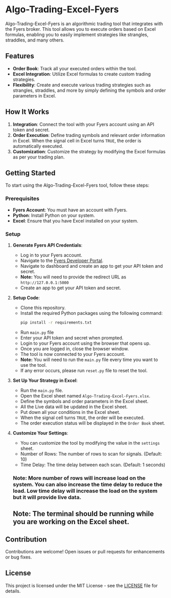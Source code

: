 # Algo-Trading-Excel-Fyers
Algo-Trading-Excel-Fyers is an algorithmic trading tool that integrates with the Fyers broker. This tool allows you to execute orders based on Excel formulas, enabling you to easily implement strategies like strangles, straddles, and many others.

## Features

- **Order Book**: Track all your executed orders within the tool.
- **Excel Integration**: Utilize Excel formulas to create custom trading strategies.
- **Flexibility**: Create and execute various trading strategies such as strangles, straddles, and more by simply defining the symbols and order parameters in Excel.

## How It Works

1. **Integration**: Connect the tool with your Fyers account using an API token and secret.
2. **Order Execution**: Define trading symbols and relevant order information in Excel. When the signal cell in Excel turns `TRUE`, the order is automatically executed.
3. **Customization**: Customize the strategy by modifying the Excel formulas as per your trading plan.

## Getting Started

To start using the Algo-Trading-Excel-Fyers tool, follow these steps:

### Prerequisites

- **Fyers Account**: You must have an account with Fyers.
- **Python**: Install Python on your system.
- **Excel**: Ensure that you have Excel installed on your system.

### Setup

1. **Generate Fyers API Credentials**:
   - Log in to your Fyers account.
   - Navigate to the [Fyers Developer Portal](https://myapi.fyers.in/).
   - Navigate to dashboard and create an app to get your API token and secret.
   - **Note:** You will need to provide the redirect URL as `http://127.0.0.1:5000`
   - Create an app to get your API token and secret.

2. **Setup Code**:
    - Clone this repository.
    - Install the required Python packages using the following command:
      ```bash
      pip install -r requirements.txt
      ```
    - Run `main.py` file
    - Enter your API token and secret when prompted.
    - Login to your Fyers account using the browser that opens up.
    - Once you are logged in, close the browser window.
    - The tool is now connected to your Fyers account.
    - **Note:** You will need to run the `main.py` file every time you want to use the tool.
    - If any error occurs, please run `reset.py` file to reset the tool.



3. **Set Up Your Strategy in Excel**:
    - Run the `main.py` file.
    - Open the Excel sheet named `Algo-Trading-Excel-Fyers.xlsx`.
    - Define the symbols and order parameters in the Excel sheet.
    - All the Live data will be updated in the Excel sheet.
    - Put down all your conditions in the Excel sheet.
    - When the signal cell turns `TRUE`, the order will be executed.
    - The order execution status will be displayed in the `Order Book` sheet.

4. **Customize Your Settings**:
    - You can customize the tool by modifying the value in the `settings` sheet.
    - Number of Rows: The number of rows to scan for signals. (Default: 10)
    - Time Delay: The time delay between each scan. (Default: 1 seconds)

    ### Note: More number of rows will increase load on the system. You can also increase the time delay to reduce the load. Low time delay will increase the load on the system but it will provide live data.


    ## Note: The terminal should be running while you are working on the Excel sheet.

## Contribution

Contributions are welcome! Open issues or pull requests for enhancements or bug fixes.

## License

This project is licensed under the MIT License - see the [LICENSE](LICENSE) file for details.

